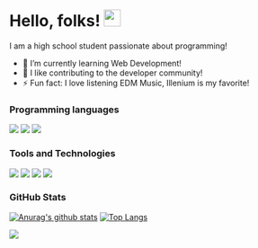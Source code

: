 # Hello, folks! <img src="https://raw.githubusercontent.com/MartinHeinz/MartinHeinz/master/wave.gif" width="30px">

<!--
**Shravan-1908/Shravan-1908** is a ✨ _special_ ✨ repository because its `README.md` (this file) appears on your GitHub profile.

Here are some ideas to get you started:

- 🔭 I’m currently working on ...
- 🌱 I’m currently learning ...
- 👯 I’m looking to collaborate on ...
- 🤔 I’m looking for help with ...
- 💬 Ask me about ...
- 📫 How to reach me: ...
- 😄 Pronouns: ...
- ⚡ Fun fact: ...
-->
I am a high school student passionate about programming! 
- 🌱 I’m currently learning Web Development!
- 👯 I like contributing to the developer community!
- ⚡ Fun fact: I love listening EDM Music, Illenium is my favorite!

### Programming languages 
![](https://img.shields.io/badge/Code-Python-informational?style=flat&logo=code&logoColor=white&color=2bbc8a)
![](https://img.shields.io/badge/Code-Go-informational?style=flat&logo=code&logoColor=white&color=2bbc8a)
![](https://img.shields.io/badge/Database-SQLite-blue)

### Tools and Technologies

![](https://img.shields.io/badge/Editor-VS%20Code-red)
![](https://img.shields.io/badge/Editor-Sublime%20Text-red)
![](https://img.shields.io/badge/OS-Windows-yellow)
![](https://img.shields.io/badge/Version%20Control-Git-green)

### GitHub Stats
[![Anurag's github stats](https://github-readme-stats.vercel.app/api?username=shravan-1908&hide=issues&theme=dracula)](https://github.com/anuraghazra/github-readme-stats)
[![Top Langs](https://github-readme-stats.vercel.app/api/top-langs/?username=shravan-1908&theme=dracula)](https://github.com/anuraghazra/github-readme-stats)

![](https://komarev.com/ghpvc/?username=Shravan-1908&label=visitors&color=ff69b4)
